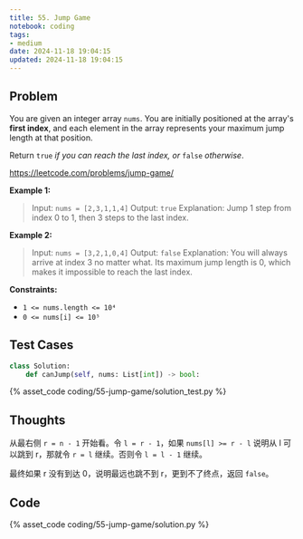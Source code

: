 ```yaml
---
title: 55. Jump Game
notebook: coding
tags:
- medium
date: 2024-11-18 19:04:15
updated: 2024-11-18 19:04:15
---
```

## Problem

You are given an integer array `nums`. You are initially positioned at the array's **first index**, and each element in the array represents your maximum jump length at that position.

Return `true` _if you can reach the last index, or_ `false` _otherwise_.

<https://leetcode.com/problems/jump-game/>

**Example 1:**

> Input: `nums = [2,3,1,1,4]`
> Output: `true`
> Explanation: Jump 1 step from index 0 to 1, then 3 steps to the last index.

**Example 2:**

> Input: `nums = [3,2,1,0,4]`
> Output: `false`
> Explanation: You will always arrive at index 3 no matter what. Its maximum jump length is 0, which makes it impossible to reach the last index.

**Constraints:**

- `1 <= nums.length <= 10⁴`
- `0 <= nums[i] <= 10⁵`

## Test Cases

``` python
class Solution:
    def canJump(self, nums: List[int]) -> bool:
```

{% asset_code coding/55-jump-game/solution_test.py %}

## Thoughts

从最右侧 `r = n - 1` 开始看。令 `l = r - 1`，如果 `nums[l] >= r - l` 说明从 l 可以跳到 r，那就令 `r = l` 继续。否则令 `l = l - 1` 继续。

最终如果 r 没有到达 0，说明最远也跳不到 r，更到不了终点，返回 `false`。

## Code

{% asset_code coding/55-jump-game/solution.py %}

